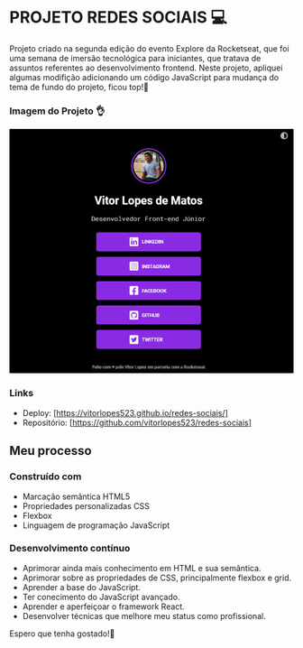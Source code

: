 # PROJETO REDES SOCIAIS 💻

Projeto criado na segunda edição do evento Explore da Rocketseat, 
que foi uma semana de imersão tecnológica para iniciantes, que 
tratava de assuntos referentes ao desenvolvimento frontend. Neste
projeto, apliquei algumas modifição adicionando um código JavaScript
para mudança do tema de fundo do projeto, ficou top!🤌

### Imagem do Projeto 👌

<img src="./src/imagens/projeto-redes-sociais.gif">

### Links

- Deploy: [https://vitorlopes523.github.io/redes-sociais/]
- Repositório: [https://github.com/vitorlopes523/redes-sociais]

## Meu processo

### Construído com

- Marcação semântica HTML5
- Propriedades personalizadas CSS
- Flexbox
- Linguagem de programação JavaScript


### Desenvolvimento contínuo

- Aprimorar ainda mais conhecimento em HTML e sua semântica.
- Aprimorar sobre as propriedades de CSS, principalmente flexbox e grid.
- Aprender a base do JavaScript.
- Ter conecimento do JavaScript avançado.
- Aprender e aperfeiçoar o framework React.
- Desenvolver técnicas que melhore meu status como profissional.

Espero que tenha gostado!🙂